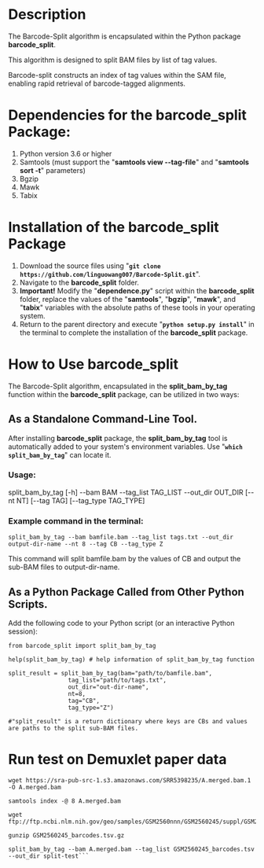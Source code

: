 # Description
The Barcode-Split algorithm is encapsulated within the Python package **barcode_split**.

This algorithm is designed to split BAM files by list of tag values. 

Barcode-split constructs an index of tag values within the SAM file, enabling rapid retrieval of barcode-tagged alignments.
# Dependencies for the barcode_split Package:

1. Python version 3.6 or higher
2. Samtools (must support the "**samtools view --tag-file**" and "**samtools sort -t**" parameters)
3. Bgzip
4. Mawk
5. Tabix


# Installation of the barcode_split Package

1. Download the source files using "**```git clone https://github.com/linguowang007/Barcode-Split.git```**".
2. Navigate to the **barcode_split** folder.
3. **Important!** Modify the "**dependence.py**" script within the **barcode_split** folder, replace the values of the "**samtools**", "**bgzip**", "**mawk**", and "**tabix**" variables with the absolute paths of these tools in your operating system.
4. Return to the parent directory and execute "**```python setup.py install```**" in the terminal to complete the installation of the **barcode_split** package.


# How to Use barcode_split

The Barcode-Split algorithm, encapsulated in the **split_bam_by_tag** function within the **barcode_split** package, can be utilized in two ways:

## As a Standalone Command-Line Tool. 
After installing **barcode_split** package, the **split_bam_by_tag** tool is automatically added to your system's environment variables. Use "**```which split_bam_by_tag```**" can locate it.

### Usage:
split_bam_by_tag [-h] --bam BAM --tag_list TAG_LIST --out_dir OUT_DIR [--nt NT] [--tag TAG] [--tag_type TAG_TYPE]

### Example command in the terminal:

```split_bam_by_tag --bam bamfile.bam --tag_list tags.txt --out_dir output-dir-name --nt 8 --tag CB --tag_type Z```

This command will split bamfile.bam by the values of CB and output the sub-BAM files to output-dir-name.

## As a Python Package Called from Other Python Scripts. 
Add the following code to your Python script (or an interactive Python session):
```
from barcode_split import split_bam_by_tag

help(split_bam_by_tag) # help information of split_bam_by_tag function

split_result = split_bam_by_tag(bam="path/to/bamfile.bam",
                 tag_list="path/to/tags.txt",
                 out_dir="out-dir-name",
                 nt=8,
                 tag="CB",
                 tag_type="Z")
                 
#"split_result" is a return dictionary where keys are CBs and values are paths to the split sub-BAM files.
```

# Run test on Demuxlet paper data

```
wget https://sra-pub-src-1.s3.amazonaws.com/SRR5398235/A.merged.bam.1 -O A.merged.bam

samtools index -@ 8 A.merged.bam

wget ftp://ftp.ncbi.nlm.nih.gov/geo/samples/GSM2560nnn/GSM2560245/suppl/GSM2560245_barcodes.tsv.gz

gunzip GSM2560245_barcodes.tsv.gz

split_bam_by_tag --bam A.merged.bam --tag_list GSM2560245_barcodes.tsv --out_dir split-test```
